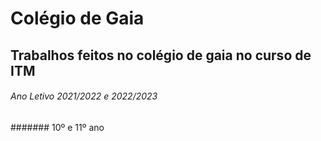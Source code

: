 # Colégio de Gaia
## Trabalhos feitos no colégio de gaia no curso de ITM
###### Ano Letivo 2021/2022 e 2022/2023
####### 10º e 11º ano
